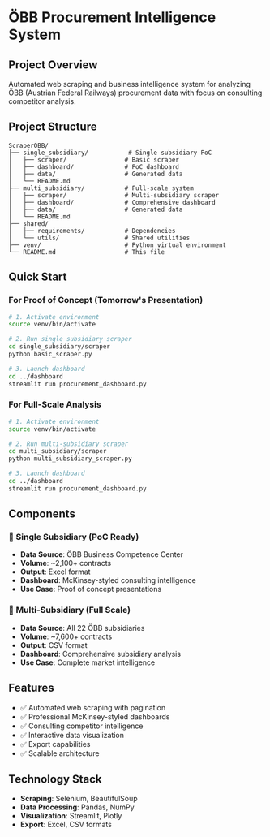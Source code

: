 # ÖBB Procurement Intelligence System

## Project Overview
Automated web scraping and business intelligence system for analyzing ÖBB (Austrian Federal Railways) procurement data with focus on consulting competitor analysis.

## Project Structure
```
ScraperÖBB/
├── single_subsidiary/           # Single subsidiary PoC
│   ├── scraper/                # Basic scraper
│   ├── dashboard/              # PoC dashboard
│   ├── data/                   # Generated data
│   └── README.md
├── multi_subsidiary/           # Full-scale system
│   ├── scraper/                # Multi-subsidiary scraper
│   ├── dashboard/              # Comprehensive dashboard
│   ├── data/                   # Generated data
│   └── README.md
├── shared/
│   ├── requirements/           # Dependencies
│   └── utils/                  # Shared utilities
├── venv/                       # Python virtual environment
└── README.md                   # This file
```

## Quick Start

### For Proof of Concept (Tomorrow's Presentation)
```bash
# 1. Activate environment
source venv/bin/activate

# 2. Run single subsidiary scraper
cd single_subsidiary/scraper
python basic_scraper.py

# 3. Launch dashboard
cd ../dashboard
streamlit run procurement_dashboard.py
```

### For Full-Scale Analysis
```bash
# 1. Activate environment
source venv/bin/activate

# 2. Run multi-subsidiary scraper
cd multi_subsidiary/scraper
python multi_subsidiary_scraper.py

# 3. Launch dashboard
cd ../dashboard
streamlit run procurement_dashboard.py
```

## Components

### 🎯 Single Subsidiary (PoC Ready)
- **Data Source**: ÖBB Business Competence Center
- **Volume**: ~2,100+ contracts
- **Output**: Excel format
- **Dashboard**: McKinsey-styled consulting intelligence
- **Use Case**: Proof of concept presentations

### 🚀 Multi-Subsidiary (Full Scale)
- **Data Source**: All 22 ÖBB subsidiaries
- **Volume**: ~7,600+ contracts
- **Output**: CSV format
- **Dashboard**: Comprehensive subsidiary analysis
- **Use Case**: Complete market intelligence

## Features
- ✅ Automated web scraping with pagination
- ✅ Professional McKinsey-styled dashboards
- ✅ Consulting competitor intelligence
- ✅ Interactive data visualization
- ✅ Export capabilities
- ✅ Scalable architecture

## Technology Stack
- **Scraping**: Selenium, BeautifulSoup
- **Data Processing**: Pandas, NumPy
- **Visualization**: Streamlit, Plotly
- **Export**: Excel, CSV formats